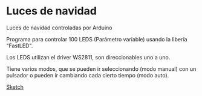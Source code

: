 # Luces de navidad

Luces de navidad controladas por Arduino

Programa para controlar 100 LEDS (Parámetro variable) usando la libería "FastLED".

Los LEDS utilizan el driver WS2811, son direccionables uno a uno. 

Tiene varios modos, que se pueden ir seleccionando (modo manual) con un pulsador o pueden ir cambiando cada cierto tiempo (modo auto).

[Sketch](https://github.com/jcortade/luces_navidad/blob/main/LucesNavidad_bb.png)
